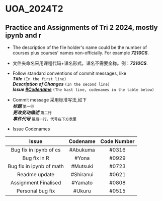 # UOA_2024T2
## Practice and Assignments of Tri 2 2024, mostly ipynb and r ##

* The description of the flie holder's name could be the number of courses plus courses' names non-officially. For example ***7210CS***.  
* 文件夹命名采用课程代码+课名形式，课名不需要全称。例：***7210CS***.

* Follow standard conventions of commit messages, like  
***Title*** `(In the first line)`  
***Description of Changes*** `(In the second line)`  
***Issue  <u>#Codename</u>*** `(The kast line, codenames in the table below)`

* Commit message 采用标准写法,如下  
***标题*** `第一行`  
***更改变动描述*** `第二行`  
***事件代号*** `最后一行，代号在下方表里`

* Issue Codenames  

| Issue    | Codename |Code Number|
| :-----------: | :-----------: |:-----------: |
|Bug fix in ipynb of cs| #Abukuma|#0316
|Bug fix in R|#Yona|#0929
|Bug fix in ipynb of math|#Mutsuki|#0723
|Readme update| #Shiranui |#0621
|Assignment Finalised|#Yamato|#0808|
|Personal bug fix|#Ukuru|#0515|

